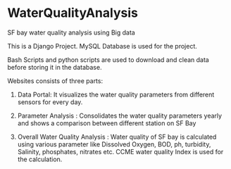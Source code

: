 # WaterQualityAnalysis
SF bay water quality analysis using Big data

This is a Django Project.
MySQL Database is used for the project.

Bash Scripts and python scripts are used to download and clean data before storing it in the database.

Websites consists of three parts:
1. Data Portal: It visualizes the water quality parameters from different sensors for every day.

2. Parameter Analysis : Consolidates the water quality parameters yearly and shows a comparison between different station on SF Bay

3. Overall Water Quality Analysis : Water quality of SF bay is calculated using various parameter like Dissolved Oxygen, BOD, ph, turbidity, Salinity, phosphates, nitrates etc. CCME water quality Index is used for the calculation. 
